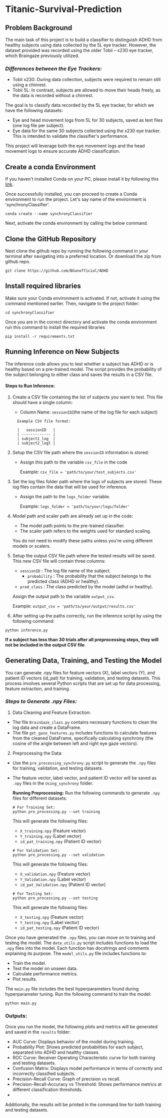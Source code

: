 # Titanic-Survival-Prediction

## **Problem Background** 

The main task of this project is to build a classifier to distinguish ADHD from healthy subjects using data collected by the 5L eye tracker. However, the dataset provided was recorded using the older Tobii – x230 eye tracker, which Braingaze previously utilized.

### *Differences between the Eye Trackers:*
 - Tobii x230: During data collection, subjects were required to remain still using a chinrest.
 - Tobii 5L: In contrast, subjects are allowed to move their heads freely, as the data is recorded without a chinrest.

The goal is to classify data recorded by the 5L eye tracker, for which we have the following datasets:
 - Eye and head movement logs from 5L for 30 subjects, saved as text files (one log file per subject).
 - Eye data for the same 30 subjects collected using the x230 eye tracker. This is intended to validate the classifier's performance.

This project will leverage both the eye movement logs and the head movement logs to ensure accurate ADHD classification.

## **Create a conda Environment** 
If you haven't installed Conda on your PC, please install it by following this [link](https://docs.conda.io/projects/conda/en/latest/user-guide/install/windows.html).

Once successfully installed, you can proceed to create a Conda environment to run the project.
Let's say name of the environment is 'synchronyClassifier'. 

``` 
conda create --name synchronyClassifier
```

Next, activate the conda environment by calling the below command. 

## **Clone the GitHub Repository**
Next clone the github repo by running the following command in your terminal after navigating into a preferred location. Or download the zip from github repo. 

``` 
git clone https://github.com/BGunofficial/ADHD
```

## **Install required libraries**
Make sure your Conda environment is activated. If not, activate it using the command mentioned earlier. Then, navigate to the project folder:

```
cd synchronyClassifier
```

Once you are in the correct directory and activate the conda environment run this command to install the required libraries

```
pip install -r requirements.txt
```

## **Running Inference on New Subjects**
The inference code allows you to test whether a subject has ADHD or is healthy based on a pre-trained model. The script provides the probability of the subject belonging to either class and saves the results in a CSV file.

#### Steps to Run Inference:
1. Create a CSV file containing the list of subjects you want to test. This file should have a single column:
   - Column Name: `sessionID`(the name of the log file for each subject)
     
   ```
     Example CSV file format:
   
     |   sessionID   |  
     | ------------- | 
     | subject1_log  | 
     | subject2_logl |
   ```
     
3. Setup the CSV file path where the `sessionID` information is stored:
   - Assign this path to the variable `csv_file` in the code

     Example:
     `csv_file = 'path/to/your/test_subjects.csv'`

4. Set the log files folder path where the logs of subjects are stored. These log files contain the data that will be used for inference.
   - Assign the path to the `logs_folder` variable.

     Example:
     `logs_folder = 'path/to/your/logs/folder'`

5. Model path and scaler path are already set up in the code:
   - The model path points to the pre-trained classifier.
   - The scaler path refers to the weights used for standard scaling.
     
   You do not need to modify these paths unless you're using different models or scalers.

5. Setup the output CSV file path where the tested results will be saved. This new CSV file will contain three columns:
   + `sessionID`   : The log file name of the subject.
 	 + `probability` : The probability that the subject belongs to the predicted class (ADHD or healthy).
   + `pred_class`  : The class predicted by the model (adhd or healthy).
     
   Assign the output path to the variable `output_csv`.
   
   Example:
   `output_csv = 'path/to/your/output/results.csv'`

6. After setting up the paths correctly, run the inference script by using the following command:

```
python inference.py
```

**If a subject has less than 30 trials after all preprocessing steps, they will not be included in the output CSV file**.


## **Generating Data, Training, and Testing the Model**
You can generate .npy files for feature vectors (X), label vectors (Y), and patient ID vectors (id_pat) for training, validation, and testing datasets. This process involves several Python scripts that are set up for data processing, feature extraction, and training.

### *Steps to Generate .npy Files:*

1. Data Cleaning and Feature Extraction:
 - The file `BrainGaze_class.py` contains necessary functions to clean the log data and create a DataFrame.
 - The file `get_gaze_features.py` includes functions to calculate features from the cleaned DataFrame, specifically calculating synchrony (the cosine of the angle between left and right eye gaze vectors).

2. Preprocessing the Data:
 - Use the `pre_processing_synchrony.py` script to generate the `.npy` files for training, validation, and testing datasets.
 - The feature vector, label vector, and patient ID vector will be saved as `.npy` files in the `Using_synchrony` folder.
   
   **Running Preprocessing:**
   Run the following commands to generate `.npy` files for different datasets:
   
   ```
   # For Training Set:
   python pre_processing.py --set training
   ```

   This will generate the following files:
   - `X_training.npy` (Feature vector)
   - `Y_training.npy` (Label vector)
   - `id_pat_training.npy` (Patient ID vector)


   ```
   # For Validation Set:
   python pre_processing.py --set validation
   ```

   This will generate the following files:
   - `X_validation.npy` (Feature vector)
   - `Y_Validation.npy` (Label vector)
   - `id_pat_Validation.npy` (Patient ID vector)


   ```
   # For Testing Set:
   python pre_processing.py --set testing
   ```

   This will generate the following files:
   - `X_testing.npy` (Feature vector)
   - `Y_testing.npy` (Label vector)
   - `id_pat_testing.npy` (Patient ID vector)


Once you have generated the `.npy` files, you can move on to training and testing the model.
The `data_utils.py` script includes functions to load the `.npy` files into the model. Each function has docstrings and comments explaining its purpose.
The `model_utils.py` file includes functions to:
 - Train the model.
 - Test the model on unseen data.
 - Calculate performance metrics.
 - Plot results.

The `main.py` file includes the best hyperparameters found during hyperparameter tuning. Run the following command to train the model:

```
python main.py
```

### **Outputs:**

Once you run the model, the following plots and metrics will be generated and saved in the `results` folder:

 - AUC Curve: Displays behavior of the model during training.
 - Probability Plot: Shows predicted probabilities for each subject, separated into ADHD and healthy classes.
 - ROC Curve: Receiver Operating Characteristic curve for both training and testing datasets.
 - Confusion Matrix: Displays model performance in terms of correctly and incorrectly classified subjects.
 - Precision-Recall Curve: Graph of precision vs recall.
 - Precision-Recall-Accuracy vs Threshold: Shows performance metrics at different classification thresholds.
 - 
Additionally, the results will be printed in the command line for both training and testing datasets.


   
   










